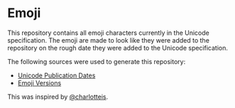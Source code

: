 # Emoji

This repository contains all emoji characters currently in the Unicode
specification. The emoji are made to look like they were added to the
repository on the rough date they were added to the Unicode
specification.

The following sources were used to generate this repository:

- [Unicode Publication
Dates](http://www.unicode.org/history/publicationdates.html)
- [Emoji
Versions](http://www.unicode.org/emoji/charts/emoji-versions.html)

This was inspired by
[@charlotteis](https://twitter.com/Charlotteis/status/674959346338562049).

